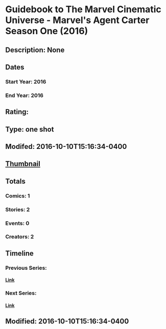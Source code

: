 # Guidebook to The Marvel Cinematic Universe - Marvel's Agent Carter Season One (2016)
## Description: None
## Dates
### Start Year: 2016
### End Year: 2016
## Rating: 
## Type: one shot
## Modifed: 2016-10-10T15:16:34-0400
## [Thumbnail](http://i.annihil.us/u/prod/marvel/i/mg/c/f0/57fbe8d77a5d1.jpg)
## Totals
### Comics: 1
### Stories: 2
### Events: 0
### Creators: 2
## Timeline
### Previous Series: 
#### [Link]()
### Next Series: 
#### [Link]()
## Modified: 2016-10-10T15:16:34-0400